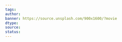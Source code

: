 ```yaml
---
tags: 
author: 
banner: https://source.unsplash.com/900x1600/?movie
dtype:
source:
status:
---
```


